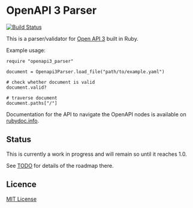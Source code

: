 # OpenAPI 3 Parser

[![Build Status](https://travis-ci.org/kevindew/openapi3_parser.svg?branch=master)](https://travis-ci.org/kevindew/openapi3_parser)


This is a parser/validator for [Open API 3][openapi-3] built in Ruby.

Example usage:

```
require "openapi3_parser"

document = Openapi3Parser.load_file("path/to/example.yaml")

# check whether document is valid
document.valid?

# traverse document
document.paths["/"]
```

Documentation for the API to navigate the OpenAPI nodes is available on
[rubydoc.info][docs].

[openapi-3]: https://github.com/OAI/OpenAPI-Specification
[docs]: http://www.rubydoc.info/github/kevindew/openapi3_parser/Openapi3Parser/Nodes/Openapi

## Status

This is currently a work in progress and will remain so until it reaches 1.0.

See [TODO](TODO.md) for details of the roadmap there.

## Licence

[MIT License](LICENCE)
